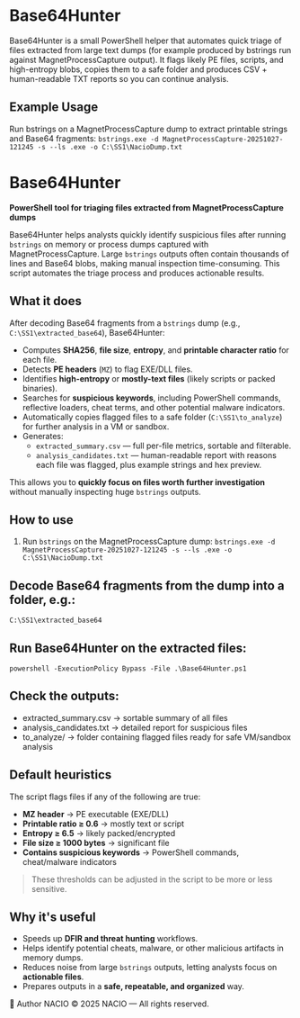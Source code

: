 # Base64Hunter
Base64Hunter is a small PowerShell helper that automates quick triage of files extracted from large text dumps (for example produced by bstrings run against MagnetProcessCapture output). It flags likely PE files, scripts, and high-entropy blobs, copies them to a safe folder and produces CSV + human-readable TXT reports so you can continue analysis.
## Example Usage
Run bstrings on a MagnetProcessCapture dump to extract printable strings and Base64 fragments:
`bstrings.exe -d MagnetProcessCapture-20251027-121245 -s --ls .exe -o C:\SS1\NacioDump.txt`

# Base64Hunter

**PowerShell tool for triaging files extracted from MagnetProcessCapture dumps**

Base64Hunter helps analysts quickly identify suspicious files after running `bstrings` on memory or process dumps captured with MagnetProcessCapture. Large `bstrings` outputs often contain thousands of lines and Base64 blobs, making manual inspection time-consuming. This script automates the triage process and produces actionable results.

## What it does

After decoding Base64 fragments from a `bstrings` dump (e.g., `C:\SS1\extracted_base64`), Base64Hunter:

- Computes **SHA256**, **file size**, **entropy**, and **printable character ratio** for each file.  
- Detects **PE headers** (`MZ`) to flag EXE/DLL files.  
- Identifies **high-entropy** or **mostly-text files** (likely scripts or packed binaries).  
- Searches for **suspicious keywords**, including PowerShell commands, reflective loaders, cheat terms, and other potential malware indicators.  
- Automatically copies flagged files to a safe folder (`C:\SS1\to_analyze`) for further analysis in a VM or sandbox.  
- Generates:
  - `extracted_summary.csv` — full per-file metrics, sortable and filterable.  
  - `analysis_candidates.txt` — human-readable report with reasons each file was flagged, plus example strings and hex preview.

This allows you to **quickly focus on files worth further investigation** without manually inspecting huge `bstrings` outputs.

## How to use

1. Run `bstrings` on the MagnetProcessCapture dump:
`bstrings.exe -d MagnetProcessCapture-20251027-121245 -s --ls .exe -o C:\SS1\NacioDump.txt`

## Decode Base64 fragments from the dump into a folder, e.g.:
`C:\SS1\extracted_base64`


## Run Base64Hunter on the extracted files:
`powershell -ExecutionPolicy Bypass -File .\Base64Hunter.ps1`


## Check the outputs:

* extracted_summary.csv → sortable summary of all files
* analysis_candidates.txt → detailed report for suspicious files
* to_analyze/ → folder containing flagged files ready for safe VM/sandbox analysis

## Default heuristics

The script flags files if any of the following are true:

- **MZ header** → PE executable (EXE/DLL)  
- **Printable ratio ≥ 0.6** → mostly text or script  
- **Entropy ≥ 6.5** → likely packed/encrypted  
- **File size ≥ 1000 bytes** → significant file  
- **Contains suspicious keywords** → PowerShell commands, cheat/malware indicators  

> These thresholds can be adjusted in the script to be more or less sensitive.

## Why it's useful

- Speeds up **DFIR and threat hunting** workflows.  
- Helps identify potential cheats, malware, or other malicious artifacts in memory dumps.  
- Reduces noise from large `bstrings` outputs, letting analysts focus on **actionable files**.  
- Prepares outputs in a **safe, repeatable, and organized** way.

💬 Author NACIO © 2025 NACIO — All rights reserved.

